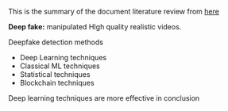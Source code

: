 This is the summary of the document literature review from [here](../)

**Deep fake:** manipulated HIgh quality realistic videos.

Deepfake detection methods
- Deep Learning techniques
- Classical ML techniques
- Statistical techniques
- Blockchain techniques

Deep learning techniques are more effective in conclusion

